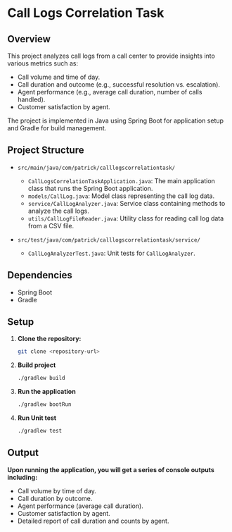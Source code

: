 # Call Logs Correlation Task

## Overview

This project analyzes call logs from a call center  to provide insights into various metrics such as:
- Call volume and time of day.
- Call duration and outcome (e.g., successful resolution vs. escalation).
- Agent performance (e.g., average call duration, number of calls handled).
- Customer satisfaction by agent.

The project is implemented in Java using Spring Boot for application setup and Gradle for build management.

## Project Structure

- `src/main/java/com/patrick/calllogscorrelationtask/`
    - `CallLogsCorrelationTaskApplication.java`: The main application class that runs the Spring Boot application.
    - `models/CallLog.java`: Model class representing the call log data.
    - `service/CallLogAnalyzer.java`: Service class containing methods to analyze the call logs.
    - `utils/CallLogFileReader.java`: Utility class for reading call log data from a CSV file.

- `src/test/java/com/patrick/calllogscorrelationtask/service/`
    - `CallLogAnalyzerTest.java`: Unit tests for `CallLogAnalyzer`.

## Dependencies

- Spring Boot
- Gradle

## Setup

1. **Clone the repository:**
   ```bash
   git clone <repository-url>
   
2. **Build project**
    ```bash
   ./gradlew build
3. **Run the application**
    ```bash
    ./gradlew bootRun
4. **Run Unit test**
   ```bash
   ./gradlew test


## Output
 **Upon running the application, you will get a series of console outputs including:**

 * Call volume by time of day.
 * Call duration by outcome.
 * Agent performance (average call duration).  
 * Customer satisfaction by agent. 
 * Detailed report of call duration and counts by agent.